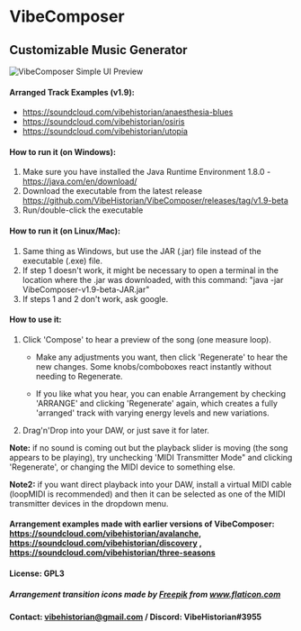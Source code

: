 # VibeComposer
## Customizable Music Generator

![VibeComposer Simple UI Preview](https://i.imgur.com/Iasl64U.png)

#### Arranged Track Examples (v1.9): 
- https://soundcloud.com/vibehistorian/anaesthesia-blues
- https://soundcloud.com/vibehistorian/osiris
- https://soundcloud.com/vibehistorian/utopia


#### How to run it (on Windows):
1. Make sure you have installed the Java Runtime Environment 1.8.0 - https://java.com/en/download/
2. Download the executable from the latest release https://github.com/VibeHistorian/VibeComposer/releases/tag/v1.9-beta
3. Run/double-click the executable

#### How to run it (on Linux/Mac):
1. Same thing as Windows, but use the JAR (.jar) file instead of the executable (.exe) file.
2. If step 1 doesn't work, it might be necessary to open a terminal in the location where the .jar was downloaded, with this command: "java -jar VibeComposer-v1.9-beta-JAR.jar"
3. If steps 1 and 2 don't work, ask google.

#### How to use it:
1. Click 'Compose' to hear a preview of the song (one measure loop).

    -  Make any adjustments you want, then click 'Regenerate' to hear the new changes. Some knobs/comboboxes react instantly without needing to Regenerate.

    -  If you like what you hear, you can enable Arrangement by checking 'ARRANGE' and clicking 'Regenerate' again, 
     which creates a fully 'arranged' track with varying energy levels and new variations.

2. Drag'n'Drop into your DAW, or just save it for later.


**Note:** if no sound is coming out but the playback slider is moving (the song appears to be playing), try unchecking 'MIDI Transmitter Mode" and clicking 'Regenerate', or changing the MIDI device to something else.

**Note2:** if you want direct playback into your DAW, install a virtual MIDI cable (loopMIDI is recommended) 
    and then it can be selected as one of the MIDI transmitter devices in the dropdown menu.

#### Arrangement examples made with earlier versions of VibeComposer: https://soundcloud.com/vibehistorian/avalanche, https://soundcloud.com/vibehistorian/discovery , https://soundcloud.com/vibehistorian/three-seasons

#### License: GPL3
    
##### <div>Arrangement transition icons made by <a href="https://www.freepik.com" title="Freepik">Freepik</a> from <a href="https://www.flaticon.com/" title="Flaticon">www.flaticon.com</a></div>
	
#### Contact: vibehistorian@gmail.com / Discord: VibeHistorian#3955
